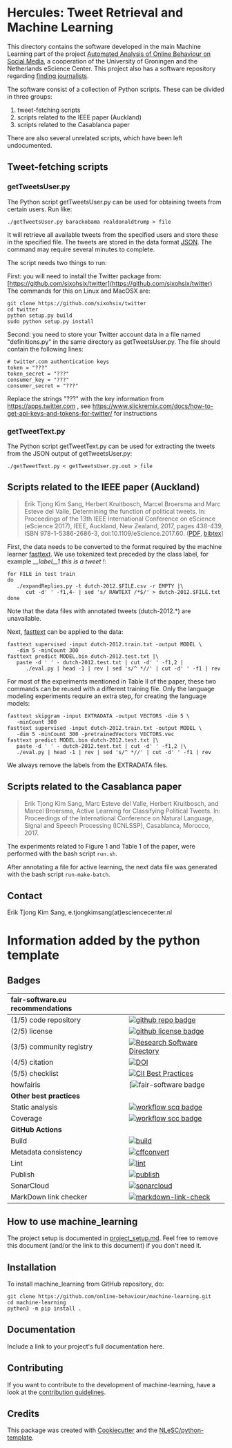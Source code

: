 # Hercules: Tweet Retrieval and Machine Learning

This directory contains the software developed in the main
Machine Learning part of the project [Automated Analysis of
Online Behaviour on Social
Media](https://www.esciencecenter.nl/project/automated-analysis-of-online-behaviour-on-social-media),
a cooperation of the University of Groningen and the
Netherlands eScience Center. This project also has a
software repository regarding [finding
journalists](https://github.com/online-behaviour/find-journalists).

The software consist of a collection of Python scripts.
These can be divided in three groups:

1. tweet-fetching scripts
1. scripts related to the IEEE paper (Auckland)
1. scripts related to the Casablanca paper

There are also several unrelated scripts, which have been
left undocumented.

## Tweet-fetching scripts

### getTweetsUser.py

The Python script getTweetsUser.py can be used for obtaining
tweets from certain users. Run like:

```
./getTweetsUser.py barackobama realdonaldtrump > file
```

It will retrieve all available tweets from the specified
users and store these in the specified file. The tweets are
stored in the data format
[JSON](https://en.wikipedia.org/wiki/JSON). The command may
require several minutes to complete. 

The script needs two things to run:

First: you will need to install the Twitter package from:
[https://github.com/sixohsix/twitter](https://github.com/sixohsix/twitter)
The commands for this on Linux and MacOSX are:

```
git clone https://github.com/sixohsix/twitter
cd twitter
python setup.py build
sudo python setup.py install
```

Second: you need to store your Twitter account data in a file named
"definitions.py" in the same directory as getTweetsUser.py. The file
should contain the following lines:

```
# twitter.com authentication keys
token = "???"
token_secret = "???"
consumer_key = "???"
consumer_secret = "???"
```

Replace the strings "???" with the key information from 
https://apps.twitter.com , see
https://www.slickremix.com/docs/how-to-get-api-keys-and-tokens-for-twitter/
for instructions

### getTweetText.py

The Python script getTweetText.py can be used for extracting
the tweets from the JSON output of getTweetsUser.py:

```
./getTweetText.py < getTweetsUser.py.out > file
```

## Scripts related to the IEEE paper (Auckland)

> Erik Tjong Kim Sang, Herbert Kruitbosch, Marcel Broersma and
> Marc Esteve del Valle, Determining the function of political
> tweets. In: Proceedings of the 13th IEEE International
> Conference on eScience (eScience 2017), IEEE, Auckland, New
> Zealand, 2017, pages 438-439, ISBN 978-1-5386-2686-3,
> doi:10.1109/eScience.2017.60. 
> ([PDF](https://ifarm.nl/erikt/papers/2017-escience.pdf),
> [bibtex](https://ifarm.nl/erikt/papers/2017-escience.txt)]

First, the data needs to be converted to the format required
by the machine learner [fasttext](https://github.com/facebookresearch/fastText).
We use tokenized text preceded by the class label, for 
example *__label__1 this is a tweet !*:

```
for FILE in test train
do
   ./expandReplies.py -t dutch-2012.$FILE.csv -r EMPTY |\
      cut -d' ' -f1,4- | sed 's/ RAWTEXT /*$/' > dutch-2012.$FILE.txt
done
```

Note that the data files with annotated tweets 
(dutch-2012.*) are unavailable.

Next, [fasttext](https://github.com/facebookresearch/fastText)
can be applied to the data:

```
fasttext supervised -input dutch-2012.train.txt -output MODEL \
   -dim 5 -minCount 300
fasttext predict MODEL.bin dutch-2012.test.txt |\
   paste -d ' ' - dutch-2012.test.txt | cut -d' ' -f1,2 |
      ./eval.py | head -1 | rev | sed 's/^ *//' | cut -d' ' -f1 | rev
```

For most of the experiments mentioned in Table II of the
paper, these two commands can be reused with a different
training file. Only the language modeling experiments
require an extra step, for creating the language models:

```
fasttext skipgram -input EXTRADATA -output VECTORS -dim 5 \
   -minCount 300
fasttext supervised -input dutch-2012.train.txt -output MODEL \
   -dim 5 -minCount 300 -pretrainedVectors VECTORS.vec
fasttext predict MODEL.bin dutch-2012.test.txt |\
   paste -d ' ' - dutch-2012.test.txt | cut -d' ' -f1,2 |\
   ./eval.py | head -1 | rev | sed 's/^ *//' | cut -d' ' -f1 | rev
```

We always remove the labels from the EXTRADATA files.

## Scripts related to the Casablanca paper

> Erik Tjong Kim Sang, Marc Esteve del Valle, Herbert Kruitbosch,
> and Marcel Broersma, Active Learning for Classifying Political 
> Tweets. In: Proceedings of the International Conference on
> Natural Language, Signal and Speech Processing (ICNLSSP),
> Casablanca, Morocco, 2017.

The experiments related to Figure 1 and Table 1 of the
paper, were performed with the bash script `run.sh`.

After annotating a file for active learning, the next data
file was generated with the bash script `run-make-batch`.

## Contact

Erik Tjong Kim Sang, e.tjongkimsang(at)esciencecenter.nl

# Information added by the python template

## Badges

| fair-software.eu recommendations | |
| :-- | :--  |
| (1/5) code repository              | [![github repo badge](https://img.shields.io/badge/github-repo-000.svg?logo=github&labelColor=gray&color=blue)](https://github.com/online-behaviour/machine-learning) |
| (2/5) license                      | [![github license badge](https://img.shields.io/github/license/online-behaviour/machine-learning)](https://github.com/online-behaviour/machine-learning) |
| (3/5) community registry           | [![Research Software Directory](https://img.shields.io/badge/rsd-Research%20Software%20Directory-00a3e3.svg)](https://www.research-software.nl/software/online-behaviour-machine-learning) |
| (4/5) citation                     | [![DOI](https://zenodo.org/badge/87834727.svg)](https://zenodo.org/badge/latestdoi/87834727) |
| (5/5) checklist                    | [![CII Best Practices](https://bestpractices.coreinfrastructure.org/projects/4837/badge)](https://bestpractices.coreinfrastructure.org/projects/4837) |
| howfairis                            | [![fair-software badge](https://img.shields.io/badge/fair--software.eu-%E2%97%8F%20%20%E2%97%8F%20%20%E2%97%8F%20%20%E2%97%8F%20%20%E2%97%8F-green) |
| **Other best practices**           | &nbsp; |
| Static analysis              | [![workflow scq badge](https://sonarcloud.io/api/project_badges/measure?project=online-behaviour_machine-learning&metric=alert_status)](https://sonarcloud.io/dashboard?id=online-behaviour_machine-learning) |
| Coverage              | [![workflow scc badge](https://sonarcloud.io/api/project_badges/measure?project=online-behaviour_machine-learning&metric=coverage)](https://sonarcloud.io/dashboard?id=online-behaviour_machine-learning) |
| **GitHub Actions**                 | &nbsp; |
| Build                              | [![build](https://github.com/online-behaviour/machine-learning/actions/workflows/build.yml/badge.svg)](https://github.com/online-behaviour/machine-learning/actions/workflows/build.yml) |
|  Metadata consistency              | [![cffconvert](https://github.com/online-behaviour/machine-learning/actions/workflows/cffconvert.yml/badge.svg)](https://github.com/online-behaviour/machine-learning/actions/workflows/cffconvert.yml) |
| Lint                               | [![lint](https://github.com/online-behaviour/machine-learning/actions/workflows/lint.yml/badge.svg)](https://github.com/online-behaviour/machine-learning/actions/workflows/lint.yml) |
| Publish                            | [![publish](https://github.com/online-behaviour/machine-learning/actions/workflows/publish.yml/badge.svg)](https://github.com/online-behaviour/machine-learning/actions/workflows/publish.yml) |
| SonarCloud                         | [![sonarcloud](https://github.com/online-behaviour/machine-learning/actions/workflows/sonarcloud.yml/badge.svg)](https://github.com/online-behaviour/machine-learning/actions/workflows/sonarcloud.yml) |
| MarkDown link checker              | [![markdown-link-check](https://github.com/online-behaviour/machine-learning/actions/workflows/markdown-link-check.yml/badge.svg)](https://github.com/online-behaviour/machine-learning/actions/workflows/markdown-link-check.yml) |

## How to use machine_learning



The project setup is documented in [project_setup.md](project_setup.md). Feel free to remove this document (and/or the link to this document) if you don't need it.

## Installation

To install machine_learning from GitHub repository, do:

```console
git clone https://github.com/online-behaviour/machine-learning.git
cd machine-learning
python3 -m pip install .
```

## Documentation

Include a link to your project's full documentation here.

## Contributing

If you want to contribute to the development of machine-learning,
have a look at the [contribution guidelines](CONTRIBUTING.md).

## Credits

This package was created with [Cookiecutter](https://github.com/audreyr/cookiecutter) and the [NLeSC/python-template](https://github.com/NLeSC/python-template).
